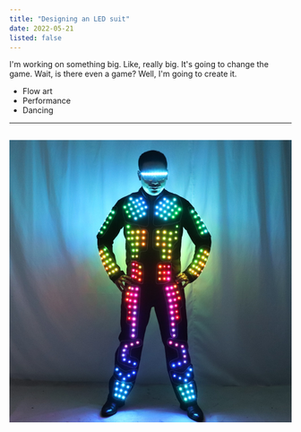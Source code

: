 ```yaml
---
title: "Designing an LED suit"
date: 2022-05-21
listed: false
---
```


I'm working on something big. Like, really big. It's going to change the game. Wait, is there even a game? Well, I'm going to create it.

* Flow art
* Performance
* Dancing

---
![Example LED suit ](../static/led-suit-example.jpg)
---
